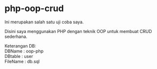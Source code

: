 # php-oop-crud
Ini merupakan salah satu uji coba saya.

Disini saya menggunakan PHP dengan teknik OOP untuk membuat CRUD sederhana.

Keterangan DB: <br>
DBName : oop-php <br>
DBtable : user <br>
FileName : db.sql <br>
